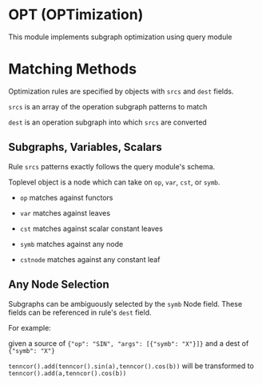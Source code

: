 # OPT (OPTimization)

This module implements subgraph optimization using query module

# Matching Methods

Optimization rules are specified by objects with `srcs` and `dest` fields.

`srcs` is an array of the operation subgraph patterns to match

`dest` is an operation subgraph into which `srcs` are converted

## Subgraphs, Variables, Scalars

Rule `srcs` patterns exactly follows the query module's schema.

Toplevel object is a node which can take on `op`, `var`, `cst`, or `symb`.

- `op` matches against functors

- `var` matches against leaves

- `cst` matches against scalar constant leaves

- `symb` matches against any node

- `cstnode` matches against any constant leaf

## Any Node Selection

Subgraphs can be ambiguously selected by the `symb` Node field. These fields can be referenced in rule's `dest` field.

For example:

given a source of `{"op": "SIN", "args": [{"symb": "X"}]}`
and a dest of `{"symb": "X"}`

`tenncor().add(tenncor().sin(a),tenncor().cos(b))` will be transformed to
`tenncor().add(a,tenncor().cos(b))`

